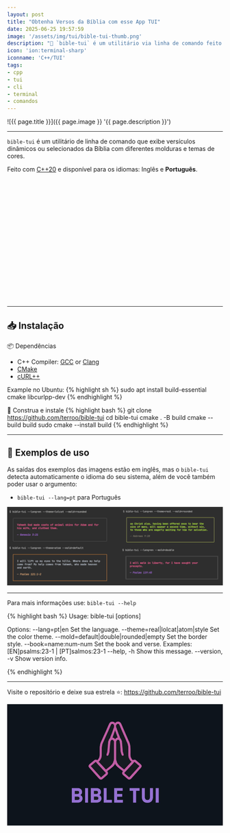 ```yaml
---
layout: post
title: "Obtenha Versos da Bíblia com esse App TUI"
date: 2025-06-25 19:57:59
image: '/assets/img/tui/bible-tui-thumb.png'
description: "🙏 `bible-tui` é um utilitário via linha de comando feito com C++"
icon: 'ion:terminal-sharp'
iconname: 'C++/TUI'
tags:
- cpp
- tui
- cli
- terminal
- comandos
---
```


![{{ page.title }}]({{ page.image }} '{{ page.description }}')

---

`bible-tui` é um utilitário de linha de comando que exibe versículos dinâmicos ou selecionados da Bíblia com diferentes molduras e temas de cores. 

Feito com [C++20](https://terminalroot.com.br/tags#cpp) e disponível para os idiomas: Inglês e **Português**.


<!-- SQUARE - GAMES ROOT -->
<script async src="//pagead2.googlesyndication.com/pagead/js/adsbygoogle.js"></script>
<ins class="adsbygoogle"
style="display:inline-block;width:336px;height:280px"
data-ad-client="ca-pub-2838251107855362"
data-ad-slot="5351066970"></ins>
<script>
(adsbygoogle = window.adsbygoogle || []).push({});
</script>

---

## 📥 Instalação 
📦 Dependências
+ C++ Compiler: [GCC](https://gcc.gnu.org/) or [Clang](https://clang.llvm.org/)
+ [CMake](https://cmake.org/)
+ [cURL++](https://www.curlpp.org/)

Example no Ubuntu:
{% highlight sh %}
sudo apt install build-essential cmake libcurlpp-dev
{% endhighlight %}

🚧 Construa e instale
{% highlight bash %}
git clone https://github.com/terroo/bible-tui
cd bible-tui
cmake . -B build
cmake --build build
sudo cmake --install build
{% endhighlight %}

---

## 💼 Exemplos de uso

As saídas dos exemplos das imagens estão em inglês, mas o `bible-tui` detecta automaticamente o idioma do seu sistema, além de você também poder usar o argumento:
+ `bible-tui --lang=pt` para Português

![Examples](/assets/img/tui/en-blible-tui.png) 

---

Para mais informações use: `bible-tui --help`

{% highlight bash %}
Usage:
bible-tui [options]

Options:
  --lang=pt|en                        Set the language.
  --theme=real|lolcat|atom|style      Set the color theme.
  --mold=default|double|rounded|empty Set the border style.
  --book=name:num-num                 Set the book and verse.
                                         Examples:
                                           [EN]psalms:23-1 | [PT]salmos:23-1
  --help, -h                          Show this message.
  --version, -v                       Show version info.

{% endhighlight %}

---

Visite o repositório e deixe sua estrela ⭐: <https://github.com/terroo/bible-tui>


![Bible TUI](/assets/img/tui/bible-tui.jpg) 


